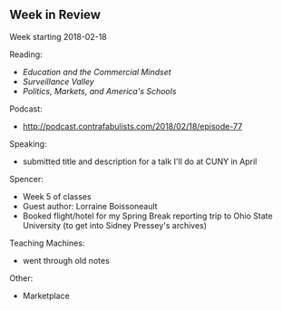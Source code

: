 ## Week in Review

Week starting 2018-02-18

Reading:
* _Education and the Commercial Mindset_
* _Surveillance Valley_
* _Politics, Markets, and America's Schools_

Podcast:
* http://podcast.contrafabulists.com/2018/02/18/episode-77

Speaking:
* submitted title and description for a talk I'll do at CUNY in April

Spencer:
* Week 5 of classes
* Guest author: Lorraine Boissoneault 
* Booked flight/hotel for my Spring Break reporting trip to Ohio State University (to get into Sidney Pressey's archives)

Teaching Machines:
* went through old notes

Other:
* Marketplace
